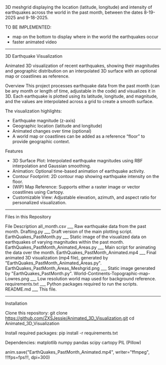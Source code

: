 3D meshgrid displaying the location (latitude, longitude) and intensity of earthquakes across the world in the past month, between the dates 8-19-2025 and 9-18-2025.

TO BE IMPLEMENTED:
- map on the bottom to display where in the world the earthquakes occur
- faster animated video

___
3D Earthquake Visualization

Animated 3D visualization of recent earthquakes, showing their magnitudes and geographic distribution on an interpolated 3D surface with an optional map or coastlines as reference.

Overview
This project processes earthquake data from the past month (can be any month or length of time, adjustable in the code) and visualizes it in 3D. Each earthquake is plotted using its latitude, longitude, and magnitude, and the values are interpolated across a grid to create a smooth surface.

The visualization highlights:
- Earthquake magnitude (z-axis)
- Geographic location (latitude and longitude)
- Animated changes over time (optional)
- A world map or coastlines can be added as a reference “floor” to provide geographic context.

Features
- 3D Surface Plot: Interpolated earthquake magnitudes using RBF interpolation and Gaussian smoothing.
- Animation: Optional time-based animation of earthquake activity.
- Contour Footprint: 2D contour map showing earthquake intensity on the floor.
- (WIP) Map Reference: Supports either a raster image or vector coastlines using Cartopy.
- Customizable View: Adjustable elevation, azimuth, and aspect ratio for personalized visualization.

___
Files in this Repository

File	Description
all_month.csv ___ Raw earthquake data from the past month.
Drafting.py	___ Draft version of the main plotting script.
EarthQuakes_PastMonth.py ___ Static image of the visualized data on earthquakes of varying magnitudes within the past month.
EarthQuakes_PastMonth_Animated_Areas.py ___ Main script for animating the data over the month.
EarthQuakes_PastMonth_Animated.mp4 ___ Final animated 3D visualization (mp4 file), generated by "EarthQuakes_PastMonth_Animated_Areas.py".
EarthQuakes_PastMonth_Areas_Meshgrid.png ___ Static image generated by "EarthQuakes_PastMonth.py".
World-Continents-Topographic-map-Lowres.png ___ Low resolution world map used for background reference.
requirements.txt ___ Python packages required to run the scripts.
README.md ___ This file.

___
Installation

Clone this repository:
git clone https://github.com/ZXSJessie/Animated_3D_Visualization.git
cd Animated_3D_Visualization

Install required packages:
pip install -r requirements.txt

Dependencies:
matplotlib
numpy
pandas
scipy
cartopy
PIL (Pillow)

anim.save("EarthQuakes_PastMonth_Animated.mp4", writer="ffmpeg", !!!fps=fps!!!, dpi=300)
